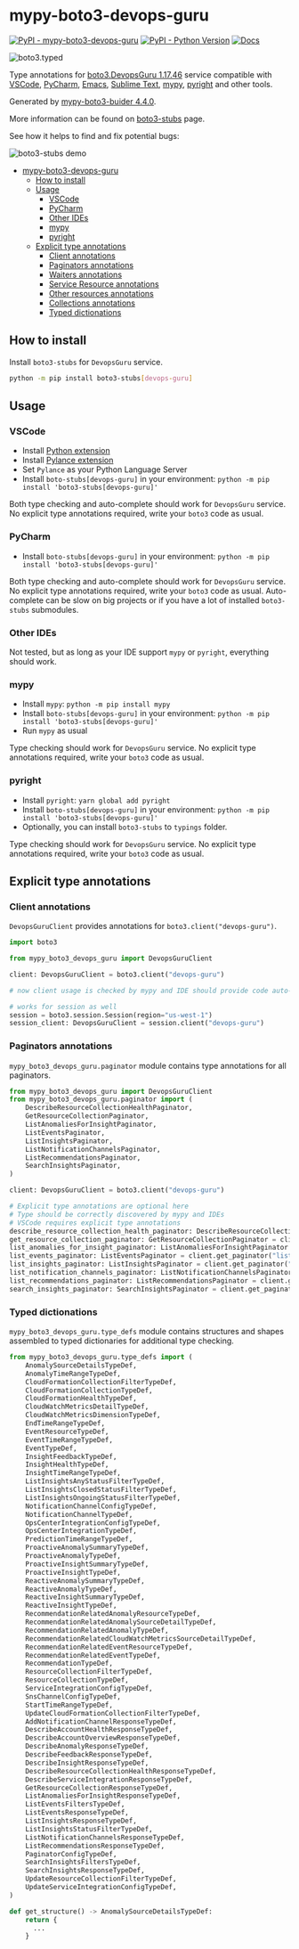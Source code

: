 # mypy-boto3-devops-guru

[![PyPI - mypy-boto3-devops-guru](https://img.shields.io/pypi/v/mypy-boto3-devops-guru.svg?color=blue)](https://pypi.org/project/mypy-boto3-devops-guru)
[![PyPI - Python Version](https://img.shields.io/pypi/pyversions/mypy-boto3-devops-guru.svg?color=blue)](https://pypi.org/project/mypy-boto3-devops-guru)
[![Docs](https://img.shields.io/readthedocs/mypy-boto3-builder.svg?color=blue)](https://mypy-boto3-builder.readthedocs.io/)

![boto3.typed](https://github.com/vemel/mypy_boto3_builder/raw/master/logo.png)

Type annotations for
[boto3.DevopsGuru 1.17.46](https://boto3.amazonaws.com/v1/documentation/api/1.17.46/reference/services/devops-guru.html#DevopsGuru) service
compatible with
[VSCode](https://code.visualstudio.com/),
[PyCharm](https://www.jetbrains.com/pycharm/),
[Emacs](https://www.gnu.org/software/emacs/),
[Sublime Text](https://www.sublimetext.com/),
[mypy](https://github.com/python/mypy),
[pyright](https://github.com/microsoft/pyright)
and other tools.

Generated by [mypy-boto3-buider 4.4.0](https://github.com/vemel/mypy_boto3_builder).

More information can be found on [boto3-stubs](https://pypi.org/project/boto3-stubs/) page.

See how it helps to find and fix potential bugs:

![boto3-stubs demo](https://github.com/vemel/mypy_boto3_builder/raw/master/demo.gif)

- [mypy-boto3-devops-guru](#mypy-boto3-devops-guru)
  - [How to install](#how-to-install)
  - [Usage](#usage)
    - [VSCode](#vscode)
    - [PyCharm](#pycharm)
    - [Other IDEs](#other-ides)
    - [mypy](#mypy)
    - [pyright](#pyright)
  - [Explicit type annotations](#explicit-type-annotations)
    - [Client annotations](#client-annotations)
    - [Paginators annotations](#paginators-annotations)
    - [Waiters annotations](#waiters-annotations)
    - [Service Resource annotations](#service-resource-annotations)
    - [Other resources annotations](#other-resources-annotations)
    - [Collections annotations](#collections-annotations)
    - [Typed dictionations](#typed-dictionations)

## How to install

Install `boto3-stubs` for `DevopsGuru` service.

```bash
python -m pip install boto3-stubs[devops-guru]
```

## Usage

### VSCode

- Install [Python extension](https://marketplace.visualstudio.com/items?itemName=ms-python.python)
- Install [Pylance extension](https://marketplace.visualstudio.com/items?itemName=ms-python.vscode-pylance)
- Set `Pylance` as your Python Language Server
- Install `boto-stubs[devops-guru]` in your environment: `python -m pip install 'boto3-stubs[devops-guru]'`

Both type checking and auto-complete should work for `DevopsGuru` service.
No explicit type annotations required, write your `boto3` code as usual.

### PyCharm

- Install `boto-stubs[devops-guru]` in your environment: `python -m pip install 'boto3-stubs[devops-guru]'`

Both type checking and auto-complete should work for `DevopsGuru` service.
No explicit type annotations required, write your `boto3` code as usual.
Auto-complete can be slow on big projects or if you have a lot of installed `boto3-stubs` submodules.

### Other IDEs

Not tested, but as long as your IDE support `mypy` or `pyright`, everything should work.

### mypy

- Install `mypy`: `python -m pip install mypy`
- Install `boto-stubs[devops-guru]` in your environment: `python -m pip install 'boto3-stubs[devops-guru]'`
- Run `mypy` as usual

Type checking should work for `DevopsGuru` service.
No explicit type annotations required, write your `boto3` code as usual.

### pyright

- Install `pyright`: `yarn global add pyright`
- Install `boto-stubs[devops-guru]` in your environment: `python -m pip install 'boto3-stubs[devops-guru]'`
- Optionally, you can install `boto3-stubs` to `typings` folder.

Type checking should work for `DevopsGuru` service.
No explicit type annotations required, write your `boto3` code as usual.

## Explicit type annotations

### Client annotations

`DevopsGuruClient` provides annotations for `boto3.client("devops-guru")`.

```python
import boto3

from mypy_boto3_devops_guru import DevopsGuruClient

client: DevopsGuruClient = boto3.client("devops-guru")

# now client usage is checked by mypy and IDE should provide code auto-complete

# works for session as well
session = boto3.session.Session(region="us-west-1")
session_client: DevopsGuruClient = session.client("devops-guru")
```

### Paginators annotations

`mypy_boto3_devops_guru.paginator` module contains type annotations for all paginators.

```python
from mypy_boto3_devops_guru import DevopsGuruClient
from mypy_boto3_devops_guru.paginator import (
    DescribeResourceCollectionHealthPaginator,
    GetResourceCollectionPaginator,
    ListAnomaliesForInsightPaginator,
    ListEventsPaginator,
    ListInsightsPaginator,
    ListNotificationChannelsPaginator,
    ListRecommendationsPaginator,
    SearchInsightsPaginator,
)

client: DevopsGuruClient = boto3.client("devops-guru")

# Explicit type annotations are optional here
# Type should be correctly discovered by mypy and IDEs
# VSCode requires explicit type annotations
describe_resource_collection_health_paginator: DescribeResourceCollectionHealthPaginator = client.get_paginator("describe_resource_collection_health")
get_resource_collection_paginator: GetResourceCollectionPaginator = client.get_paginator("get_resource_collection")
list_anomalies_for_insight_paginator: ListAnomaliesForInsightPaginator = client.get_paginator("list_anomalies_for_insight")
list_events_paginator: ListEventsPaginator = client.get_paginator("list_events")
list_insights_paginator: ListInsightsPaginator = client.get_paginator("list_insights")
list_notification_channels_paginator: ListNotificationChannelsPaginator = client.get_paginator("list_notification_channels")
list_recommendations_paginator: ListRecommendationsPaginator = client.get_paginator("list_recommendations")
search_insights_paginator: SearchInsightsPaginator = client.get_paginator("search_insights")
```







### Typed dictionations

`mypy_boto3_devops_guru.type_defs` module contains structures and shapes assembled
to typed dictionaries for additional type checking.

```python
from mypy_boto3_devops_guru.type_defs import (
    AnomalySourceDetailsTypeDef,
    AnomalyTimeRangeTypeDef,
    CloudFormationCollectionFilterTypeDef,
    CloudFormationCollectionTypeDef,
    CloudFormationHealthTypeDef,
    CloudWatchMetricsDetailTypeDef,
    CloudWatchMetricsDimensionTypeDef,
    EndTimeRangeTypeDef,
    EventResourceTypeDef,
    EventTimeRangeTypeDef,
    EventTypeDef,
    InsightFeedbackTypeDef,
    InsightHealthTypeDef,
    InsightTimeRangeTypeDef,
    ListInsightsAnyStatusFilterTypeDef,
    ListInsightsClosedStatusFilterTypeDef,
    ListInsightsOngoingStatusFilterTypeDef,
    NotificationChannelConfigTypeDef,
    NotificationChannelTypeDef,
    OpsCenterIntegrationConfigTypeDef,
    OpsCenterIntegrationTypeDef,
    PredictionTimeRangeTypeDef,
    ProactiveAnomalySummaryTypeDef,
    ProactiveAnomalyTypeDef,
    ProactiveInsightSummaryTypeDef,
    ProactiveInsightTypeDef,
    ReactiveAnomalySummaryTypeDef,
    ReactiveAnomalyTypeDef,
    ReactiveInsightSummaryTypeDef,
    ReactiveInsightTypeDef,
    RecommendationRelatedAnomalyResourceTypeDef,
    RecommendationRelatedAnomalySourceDetailTypeDef,
    RecommendationRelatedAnomalyTypeDef,
    RecommendationRelatedCloudWatchMetricsSourceDetailTypeDef,
    RecommendationRelatedEventResourceTypeDef,
    RecommendationRelatedEventTypeDef,
    RecommendationTypeDef,
    ResourceCollectionFilterTypeDef,
    ResourceCollectionTypeDef,
    ServiceIntegrationConfigTypeDef,
    SnsChannelConfigTypeDef,
    StartTimeRangeTypeDef,
    UpdateCloudFormationCollectionFilterTypeDef,
    AddNotificationChannelResponseTypeDef,
    DescribeAccountHealthResponseTypeDef,
    DescribeAccountOverviewResponseTypeDef,
    DescribeAnomalyResponseTypeDef,
    DescribeFeedbackResponseTypeDef,
    DescribeInsightResponseTypeDef,
    DescribeResourceCollectionHealthResponseTypeDef,
    DescribeServiceIntegrationResponseTypeDef,
    GetResourceCollectionResponseTypeDef,
    ListAnomaliesForInsightResponseTypeDef,
    ListEventsFiltersTypeDef,
    ListEventsResponseTypeDef,
    ListInsightsResponseTypeDef,
    ListInsightsStatusFilterTypeDef,
    ListNotificationChannelsResponseTypeDef,
    ListRecommendationsResponseTypeDef,
    PaginatorConfigTypeDef,
    SearchInsightsFiltersTypeDef,
    SearchInsightsResponseTypeDef,
    UpdateResourceCollectionFilterTypeDef,
    UpdateServiceIntegrationConfigTypeDef,
)

def get_structure() -> AnomalySourceDetailsTypeDef:
    return {
      ...
    }
```
